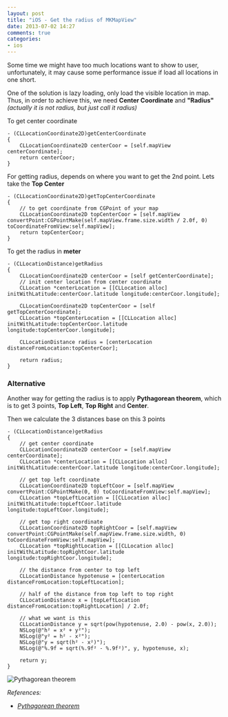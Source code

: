 ```yaml
---
layout: post
title: "iOS - Get the radius of MKMapView"
date: 2013-07-02 14:27
comments: true
categories: 
- ios
---
```


Some time we might have too much locations want to show to user, unfortunately, it may cause some performance issue if load all locations in one short.

One of the solution is lazy loading, only load the visible location in map. Thus, in order to achieve this, we need **Center Coordinate** and **"Radius"** _(actually it is not radius, but just call it radius)_

To get center coordinate
```obj-c
- (CLLocationCoordinate2D)getCenterCoordinate
{
    CLLocationCoordinate2D centerCoor = [self.mapView centerCoordinate];
    return centerCoor;
}
```

For getting radius, depends on where you want to get the 2nd point. Lets take the **Top Center**
```obj-c
- (CLLocationCoordinate2D)getTopCenterCoordinate
{
    // to get coordinate from CGPoint of your map
    CLLocationCoordinate2D topCenterCoor = [self.mapView convertPoint:CGPointMake(self.mapView.frame.size.width / 2.0f, 0) toCoordinateFromView:self.mapView];
    return topCenterCoor;
}
```

To get the radius in **meter**
```obj-c
- (CLLocationDistance)getRadius
{
    CLLocationCoordinate2D centerCoor = [self getCenterCoordinate];
    // init center location from center coordinate
    CLLocation *centerLocation = [[CLLocation alloc] initWithLatitude:centerCoor.latitude longitude:centerCoor.longitude];
    
    CLLocationCoordinate2D topCenterCoor = [self getTopCenterCoordinate];
    CLLocation *topCenterLocation = [[CLLocation alloc] initWithLatitude:topCenterCoor.latitude longitude:topCenterCoor.longitude];

    CLLocationDistance radius = [centerLocation distanceFromLocation:topCenterCoor];

    return radius;
}
```

### Alternative

Another way for getting the radius is to apply **Pythagorean theorem**, which is to get 3 points, **Top Left**, **Top Right** and **Center**.

Then we calculate the 3 distances base on this 3 points

```obj-c
- (CLLocationDistance)getRadius
{
    // get center coordinate
    CLLocationCoordinate2D centerCoor = [self.mapView centerCoordinate];
    CLLocation *centerLocation = [[CLLocation alloc] initWithLatitude:centerCoor.latitude longitude:centerCoor.longitude];
    
    // get top left coordinate
    CLLocationCoordinate2D topLeftCoor = [self.mapView convertPoint:CGPointMake(0, 0) toCoordinateFromView:self.mapView];
    CLLocation *topLeftLocation = [[CLLocation alloc] initWithLatitude:topLeftCoor.latitude longitude:topLeftCoor.longitude];
    
    // get top right coordinate
    CLLocationCoordinate2D topRightCoor = [self.mapView convertPoint:CGPointMake(self.mapView.frame.size.width, 0) toCoordinateFromView:self.mapView];
    CLLocation *topRightLocation = [[CLLocation alloc] initWithLatitude:topRightCoor.latitude longitude:topRightCoor.longitude];
    
    // the distance from center to top left
    CLLocationDistance hypotenuse = [centerLocation distanceFromLocation:topLeftLocation];

    // half of the distance from top left to top right
    CLLocationDistance x = [topLeftLocation distanceFromLocation:topRightLocation] / 2.0f;
    
    // what we want is this
    CLLocationDistance y = sqrt(pow(hypotenuse, 2.0) - pow(x, 2.0));
    NSLog(@"h² = x² + y²");
    NSLog(@"y² = h² - x²");
    NSLog(@"y = sqrt(h² - x²)");
    NSLog(@"%.9f = sqrt(%.9f² - %.9f²)", y, hypotenuse, x);

    return y;
}
```

![Pythagorean theorem](http://jslim89.github.com/images/posts/2013-07-02-ios-get-the-radius-of-mkmapview/pythagorean-theorem.png)

_References:_

* _[Pythagorean theorem](http://en.wikipedia.org/wiki/Pythagoras#Pythagorean_theorem)_
